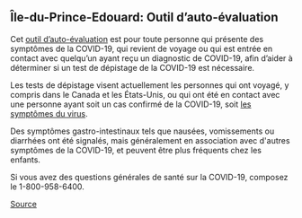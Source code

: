 ## Île-du-Prince-Edouard: Outil d’auto-évaluation

Cet [outil d’auto-évaluation](https://www.princeedwardisland.ca/fr/service/autoevaluation-covid-19) est pour toute personne qui présente des symptômes de la COVID-19, qui revient de voyage ou qui est entrée en contact avec quelqu’un ayant reçu un diagnostic de COVID-19, afin d’aider à déterminer si un test de dépistage de la COVID-19 est nécessaire.

Les tests de dépistage visent actuellement les personnes qui ont voyagé, y compris dans le Canada et les États-Unis, ou qui ont été en contact avec une personne ayant soit un cas confirmé de la COVID-19, soit [les symptômes du virus](https://www.princeedwardisland.ca/fr/information/sante-et-mieux-etre/propos-de-la-covid-19-coronavirus).

Des symptômes gastro-intestinaux tels que nausées, vomissements ou diarrhées ont été signalés, mais généralement en association avec d'autres symptômes de la COVID-19, et peuvent être plus fréquents chez les enfants.

Si vous avez des questions générales de santé sur la COVID-19, composez le 1-800-958-6400.

[Source](https://www.princeedwardisland.ca/fr/service/autoevaluation-covid-19)
